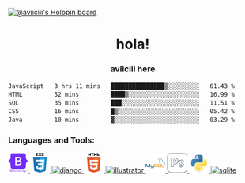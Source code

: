 [![@aviiciii's Holopin board](https://holopin.me/aviiciii)](https://holopin.io/@aviiciii)


<h1 align="center">hola!</h1>

<h3 align="center">aviiciii here</h3>


<!--START_SECTION:waka-->

```txt
JavaScript   3 hrs 11 mins   ███████████████▒░░░░░░░░░   61.43 %
HTML         52 mins         ████▒░░░░░░░░░░░░░░░░░░░░   16.99 %
SQL          35 mins         ███░░░░░░░░░░░░░░░░░░░░░░   11.51 %
CSS          16 mins         █▒░░░░░░░░░░░░░░░░░░░░░░░   05.42 %
Java         10 mins         ▓░░░░░░░░░░░░░░░░░░░░░░░░   03.29 %
```

<!--END_SECTION:waka-->


<h3 align="left">Languages and Tools:</h3>
<p align="left"> <a href="https://getbootstrap.com" target="_blank" rel="noreferrer" disabled> <img src="https://raw.githubusercontent.com/devicons/devicon/master/icons/bootstrap/bootstrap-plain-wordmark.svg" alt="bootstrap" width="40" height="40"/> </a> <a href="https://www.w3schools.com/css/" target="_blank" rel="noreferrer"> <img src="https://raw.githubusercontent.com/devicons/devicon/master/icons/css3/css3-original-wordmark.svg" alt="css3" width="40" height="40"/> </a> <a href="https://www.djangoproject.com/" target="_blank" rel="noreferrer"> <img src="https://cdn.worldvectorlogo.com/logos/django.svg" alt="django" width="40" height="40"/> </a> <a href="https://www.w3.org/html/" target="_blank" rel="noreferrer"> <img src="https://raw.githubusercontent.com/devicons/devicon/master/icons/html5/html5-original-wordmark.svg" alt="html5" width="40" height="40"/> </a> <a href="https://www.adobe.com/in/products/illustrator.html" target="_blank" rel="noreferrer"> <img src="https://www.vectorlogo.zone/logos/adobe_illustrator/adobe_illustrator-icon.svg" alt="illustrator" width="40" height="40"/> </a> <a href="https://www.mysql.com/" target="_blank" rel="noreferrer"> <img src="https://raw.githubusercontent.com/devicons/devicon/master/icons/mysql/mysql-original-wordmark.svg" alt="mysql" width="40" height="40"/> </a> <a href="https://www.photoshop.com/en" target="_blank" rel="noreferrer"> <img src="https://raw.githubusercontent.com/devicons/devicon/master/icons/photoshop/photoshop-line.svg" alt="photoshop" width="40" height="40"/> </a> <a href="https://www.python.org" target="_blank" rel="noreferrer"> <img src="https://raw.githubusercontent.com/devicons/devicon/master/icons/python/python-original.svg" alt="python" width="40" height="40"/> </a> <a href="https://www.sqlite.org/" target="_blank" rel="noreferrer"> <img src="https://www.vectorlogo.zone/logos/sqlite/sqlite-icon.svg" alt="sqlite" width="40" height="40"/> </a>  </p>
<p><br/></p>

